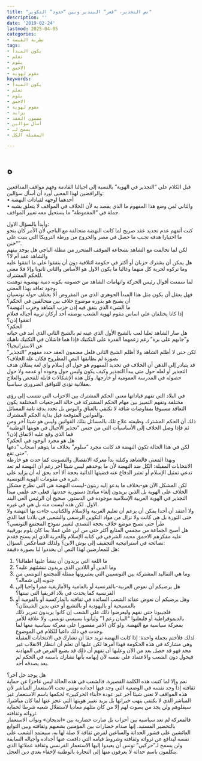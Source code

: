 ```yaml
---
title: "نص التجذير، “قعر” البندير وبين “حدود” التكوير"
description: ''
date: '2019-02-24'
lastmod: 2025-04-05
categories:
- نظرية القيمة
tags:
- يكون المبدأ
- تعلم
- يلوم
- الاحمق
- مقوم لهوية
keywords:
- يكون المبدأ
- تعلم
- يلوم
- الاحمق
- مقوم لهوية
- يزايد
- مضمون العقد
- أسأل سؤالين
- يسمح لـ
- المقبلة الكل

---
```

# **ه**

قبل الكلام على “التجذير في الهوية” بالنسبة إلى اجيالنا القادمة وفهم مواقف المدافعين والرافضين لهذا المعنى أورد أن أسأل سؤالين:   
• أحدهما اوجهه لقيادات النهضة   
• والثاني لمن وضع هذا المفهوم ما الذي يقصد به لأن الخلاف في المواقف لا يتعلق بشبه جملة في “المغموطة” ما يستحيل معه تعيير المواقف.

وأبدأ بالسؤال الاول:   
كنت أتفهم عدم تحديد عقد صريح لما كانت النهضة متحالفة مع الباجي لأن الأمر كان بنحو ما اختيارا هدفه تجنب ما حصل في مصر والخروج من ورطة الترويكا التي بنيت على “خنن”.   
لكن لما تحالفت مع الشاهد بشجاعة الموقف المتحرر من مظلة الباجي هل يوجد بينهم والشاهد عقد أم لا؟  
هل يمكن أن يشترك حزبان أو أكثر في حكومة ائتلافية دون أن يتفقوا على ما اتفقوا عليه وما تركوه لحرية كل منهما وغالبا ما يكون الاول هو الأساس والثاني ثانويا وإلا فلا معنى للحكم المشترك.   
لما سمعت أقوال رئيس الحركة واتهامات الشاهد من خصومه بكونه دمية نهضوية توهمت وجود تعاقد بهذا المعنى.  
فهل يعقل أن يكون مثل هذا المبدأ الجوهري الذي من المفروض ألا يختلف حوله تونسيان أن يصبح هو بدوره موضوع خلاف بين متحالفين في الحكم؟   
ما الشيء الذي يتفق فيه إذن حزب الشاهد وحزب النهضة؟   
إذا كانا يختلفان على اساس مقوم لهوية الشعب بوصفه أحد أركان تربية أجياله فعلام اتفقوا إذن؟   
الحكم؟  
هل صار الشاهد ثعلبا لعب بالشيخ الأول الذي عينه ثم بالشيخ الثاني الذي أمد في حياته و”جابهم على برة” رغم زعمهما القدرة على التكتيك فإذا هما فاشلان في التكتيك ناهيك عن الاستراتيجيا؟   
لكن حتى لا أظلم الشاهد ولا أظلم الشيخ الثاني فلعل مضمون العقد حدد مفهوم “التجذير” بصورة لم يطابقها النص المطروح فكان علة الخلاف؟  
قد يتبادر إلى الذهن أن الخلاف في تحديد المفهوم هو حول أي إسلام واي لغة يمثلان هدف التجذير أو لعله حول متى يبدأ التجذير وكيف يكون وليس حول وجوده أو عدمه ولا حول حصوله في المدرسة العمومية أو خارجها. وكل هذه الإشكالات قابلة للفحص والعلاج بعقلانية تؤدي للتوافق الضروري سياسيا.

في البلاد التي تفهم قياداتها معنى الحكم المشترك بين الاحزاب التي تنتسب إلى رؤى مختلفة وتفهم التمييز بين مهام الحكم المشتركة في حالة المرجعيات المختلفة يكون التعاقد مسبوقا بمفاوضات شاقة لا تكتفي بالعناق والبوس بل تحدد بدقة تامة المسائل والقوانين المتوقعة قبل بداية الحكم المشترك.  
ذلك أن الحكم المشترك وظيفته علاج تلك بالمسائل بتلك القوانين وليس هو شيئا آخر ومن ثم فإذا وصل الخلاف إلى الأساسيات التي من جنس “تجذير الأجيال في هويتها الوطنية” فما الذي وقع عليه الاتفاق إذن؟   
هل هو مجرد الوجود في الحكم؟   
لكن في هذا الحالة تكون النهضة قد كانت مجرد “سلوم” بخلاف ما يتوهم أصحاب “دعها حتى تقع”.  
وبهذا المعنى فالشاهد وكتلته بدآ معركة الانفصال والتصويت كما حدث هو خارطة الانتخابات المقبلة: الكل ضد النهضة لأن ما يوحدهم ليس شيئا آخر رغم أن النهضة لم تعد تدعي تمثيل الإسلام أو تعتبر الدفاع عنه قضيتها الذاتية بحجة ألا أحد يحق له أن يزايد على غيره في مقومات الهوية التونسية.  
لكن المشكل الآن هو-بخلاف ما يدعو إليه زيتون-ليست النهضة هي التي تطرح مشكل الخلاف على الهوية بل الذين يريدون إلغاء مبادئ دستورية حددتها. فعلى حد علمي مبدأ التجذير في الهوية العربية الإسلامية موجودة في الدستور. صحيح أن الرئيس ألغى البند الاول. لكن هذه ليست منه بل هي في غيره.  
ولا أعتقد أن أحدا يمكن أن يزعم أن تعليم العربية والإسلام والكتاتيب جاءت بها النهضة ولا حتى الثورة بل هي كانت ولا تزال من مواد التكوين الرسمي والشعبي في بلادنا فما الذي طرأ حتى تصبح موضع خلاف بحجة التصدي لتغيير نموذج المجتمع التونسي؟   
هل أصبح الجماعة من مجففي المنابع أكثر حتى من ابن علي عملا بما كان يلوم بورقيبة عليه مفكرهم الاحمق محمد الشرفي في كتابه الإسلام والحرية الذي لم يستح فقدم نصائحه في استراتيجية التجفيف إلى بوش الابن؟ ولذلك فسأعكس السؤال:   
هل للمعارضين لهذا النص أن يحددوا لنا بصورة دقيقة:   
1. ما اللغة التي يريدون أن ينشأ عليها اطفالنا؟   
2. وما الدين أو اللادين الذي يريدون تنشئتهم عليه؟   
3. وما هي التقاليد المشتركة بين التونسيين التي يعتبرونها ممثلة للمجتمع التونسي من جنوبه إلى شماله؟  
4. هل يرضيكم أن نعوض العربية-بالفرنسية أو بالعامية والأمازيغية ممرا واجبا إلى الفرنسية كما يحدث في بلاد افريقيا التي تبنتها؟   
5. وهل يرضيكم أن نعوض عقائد الشعب السائدة في ثقافته بالماركسية أو بالقومية أو بالمسيحية أو باليهودية أو بالتشيع أو حتى بدين الشيطان؟  
فلجيبونا حتى نفهم وليعرضوا ذلك على الشعب إن كانوا يريدون تمرير ذلك بالديموقراطية أو فليعلنوا “البيان رغم 1” وليأتونا بسيسي تونسي. ولا علاقة للأمر بمعركة سياسية مع النهضة. ولو كان الامر مقصورا على معركة سياسية معها لما وجدت في ذلك داعيا للكلام في الموضوع.  
لذلك فلأختم بجملة واحدة: إذا كانت النهضة تريد حقا أن تشارك في الانتخابات المقبلة وهي مشاركة في هذه الحكومة فهذا أمرها لكن عليها أن تعلم أن انتظار الانقلاب غير مجد فهو قد حصل بعد من الآن وعليها أن تفهم أن ذلك قد يضيع الفرص في المهادنة فيحول دون الشعب والاعتماد على نفسه لأن إيهامه بأنها تشارك باسمه في الحكم لم يعد يصدقه أحد.

هل يوجد حل آخر؟   
نعم وإلا لما كتبت هذه الكلمة القصيرة. فالشعب في هذه الحالة ليس عاجزا عن حماية ثقافته إذا وجد نفسه في الوضعية التي وجد فيها اجداده تونس تحت الاستعمار المباشر لأن هذه المواقف لا تعني شيئا آخر غير عودة «أبناء الحركيين» لحكمها باسم الاستعمار غير المباشر الذي لا يكتفي بنهب خيراتها بل يريد تغيير هويتها التي عجز عنها لما كان مباشرا. سيقلوهم ولن يجد من يصوت لهم إلا من كان مثلهم معاديا لاستقلال شعبه شرطا لحماية ثرواته وثقافته.  
فالمعركة لم تعد سياسية بين أحزاب بل صارت حضارية بين «انديجان» ونواب الاستعمار بالتحضير المستبد. إنها صدام حضارات بين المؤمنين بشعبهم وثقافته وبين التوابع العائشين على قشور الحداثة والساعين لفرض ثقافة لا صلة لها به. سيعتمد الشعب على نفسه ليدافع عن ثرواته وثقافته وشروط قيامه التي دافعت عنها أجداده وأجياله السابقة ولن يسمح لـ”حركيي” تونس أن يعيدوا إليها الاستعمار الفرنسي وثقافة عملائها الذي يتكلمون باسم حداثة لا يعرفون منها إلى التجارة بالوطنية لإخفاء بعدي دين العجل.

###
